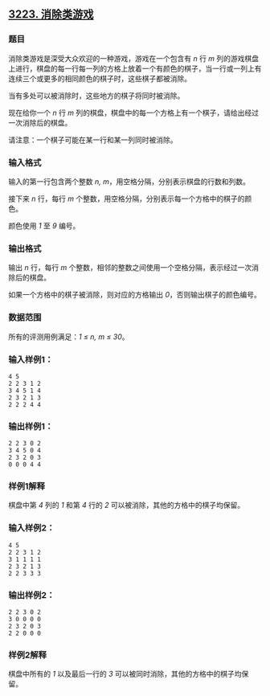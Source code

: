 ## [3223. 消除类游戏](https://www.acwing.com/problem/content/3226/)

### 题目

消除类游戏是深受大众欢迎的一种游戏，游戏在一个包含有 *n* 行 *m* 列的游戏棋盘上进行，棋盘的每一行每一列的方格上放着一个有颜色的棋子，当一行或一列上有连续三个或更多的相同颜色的棋子时，这些棋子都被消除。

当有多处可以被消除时，这些地方的棋子将同时被消除。

现在给你一个 *n* 行 *m* 列的棋盘，棋盘中的每一个方格上有一个棋子，请给出经过一次消除后的棋盘。

请注意：一个棋子可能在某一行和某一列同时被消除。

### 输入格式

输入的第一行包含两个整数 *n, m*，用空格分隔，分别表示棋盘的行数和列数。

接下来 *n* 行，每行 *m* 个整数，用空格分隔，分别表示每一个方格中的棋子的颜色。

颜色使用 *1* 至 *9* 编号。

### 输出格式

输出 *n* 行，每行 *m* 个整数，相邻的整数之间使用一个空格分隔，表示经过一次消除后的棋盘。

如果一个方格中的棋子被消除，则对应的方格输出 *0*，否则输出棋子的颜色编号。

### 数据范围

所有的评测用例满足：*1 ≤ n, m ≤ 30*。

### 输入样例1：

```
4 5
2 2 3 1 2
3 4 5 1 4
2 3 2 1 3
2 2 2 4 4
```

### 输出样例1：

```
2 2 3 0 2
3 4 5 0 4
2 3 2 0 3
0 0 0 4 4
```

### 样例1解释

棋盘中第 *4* 列的 *1* 和第 *4* 行的 *2* 可以被消除，其他的方格中的棋子均保留。

### 输入样例2：

```
4 5
2 2 3 1 2
3 1 1 1 1
2 3 2 1 3
2 2 3 3 3
```

### 输出样例2：

```
2 2 3 0 2
3 0 0 0 0
2 3 2 0 3
2 2 0 0 0
```

### 样例2解释

棋盘中所有的 *1* 以及最后一行的 *3* 可以被同时消除，其他的方格中的棋子均保留。
